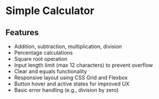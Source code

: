 # Simple Calculator

## Features

- Addition, subtraction, multiplication, division  
- Percentage calculations  
- Square root operation  
- Input length limit (max 12 characters) to prevent overflow  
- Clear and equals functionality  
- Responsive layout using CSS Grid and Flexbox  
- Button hover and active states for improved UX  
- Basic error handling (e.g., division by zero)  
